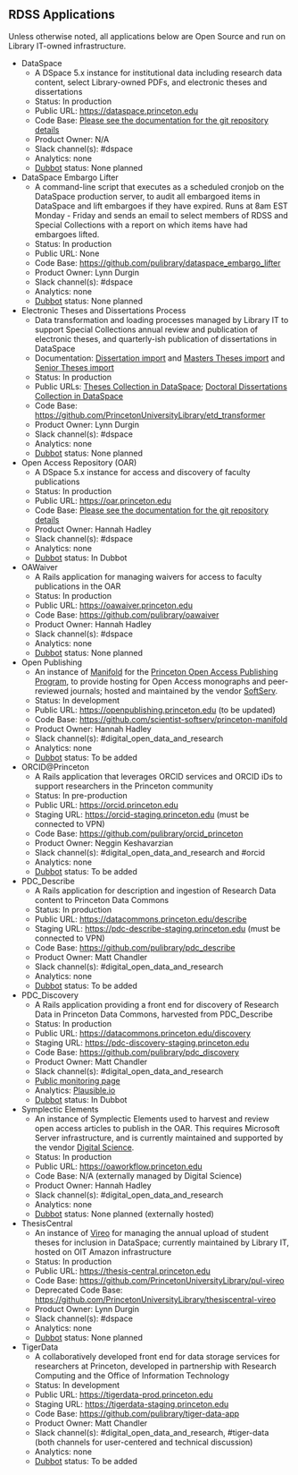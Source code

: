 ## RDSS Applications

Unless otherwise noted, all applications below are Open Source and run on Library IT-owned infrastructure.

- DataSpace
  - A DSpace 5.x instance for institutional data including research data content, select Library-owned PDFs, and electronic theses and dissertations
  - Status: In production
  - Public URL: https://dataspace.princeton.edu
  - Code Base: [Please see the documentation for the git repository details](dataspace/git.md)
  - Product Owner: N/A
  - Slack channel(s): #dspace
  - Analytics: none
  - [Dubbot](https://princeton.dubbot.com) status: None planned
- DataSpace Embargo Lifter
  - A command-line script that executes as a scheduled cronjob on the DataSpace production server, to audit all embargoed items in DataSpace and lift embargoes if they have expired.  Runs at 8am EST Monday - Friday and sends an email to select members of RDSS and Special Collections with a report on which items have had embargoes lifted.
  - Status: In production
  - Public URL: None
  - Code Base: https://github.com/pulibrary/dataspace_embargo_lifter
  - Product Owner: Lynn Durgin
  - Slack channel(s): #dspace
  - Analytics: none
  - [Dubbot](https://princeton.dubbot.com) status: None planned
- Electronic Theses and Dissertations Process
  - Data transformation and loading processes managed by Library IT to support Special Collections annual review and publication of electronic theses, and quarterly-ish publication of dissertations in DataSpace
  - Documentation: [Dissertation import](https://github.com/PrincetonUniversityLibrary/etd_transformer/blob/main/docs/process-dissertations.md) and [Masters Theses import](https://github.com/PrincetonUniversityLibrary/etd_transformer/blob/main/docs/process-masters-theses.md) and [Senior Theses import](https://github.com/PrincetonUniversityLibrary/etd_transformer/blob/main/docs/process-theses.md)
  - Status: In production
  - Public URLs: [Theses Collection in DataSpace](https://dataspace.princeton.edu/handle/88435/dsp019c67wm88m); [Doctoral Dissertations Collection in DataSpace](https://dataspace.princeton.edu/handle/88435/dsp01td96k251d)
  - Code Base: https://github.com/PrincetonUniversityLibrary/etd_transformer
  - Product Owner: Lynn Durgin
  - Slack channel(s): #dspace
  - Analytics: none
  - [Dubbot](https://princeton.dubbot.com) status: None planned
- Open Access Repository (OAR)
  - A DSpace 5.x instance for access and discovery of faculty publications
  - Status: In production
  - Public URL: https://oar.princeton.edu
  - Code Base: [Please see the documentation for the git repository details](oar/git.md)
  - Product Owner: Hannah Hadley
  - Slack channel(s): #dspace
  - Analytics: none
  - [Dubbot](https://princeton.dubbot.com) status: In Dubbot
- OAWaiver
  - A Rails application for managing waivers for access to faculty publications in the OAR
  - Status: In production
  - Public URL: https://oawaiver.princeton.edu
  - Code Base: https://github.com/pulibrary/oawaiver
  - Product Owner: Hannah Hadley
  - Slack channel(s): #dspace
  - Analytics: none
  - [Dubbot](https://princeton.dubbot.com) status: None planned
- Open Publishing
  - An instance of [Manifold](https://github.com/ManifoldScholar/manifold) for the [Princeton Open Access Publishing Program](https://library.princeton.edu/services/open-access-publishing-program), to provide hosting for Open Access monographs and peer-reviewed journals; hosted and maintained by the vendor [SoftServ](https://softserv.scientist.com/).
  - Status: In development
  - Public URL: https://openpublishing.princeton.edu (to be updated)
  - Code Base: https://github.com/scientist-softserv/princeton-manifold 
  - Product Owner: Hannah Hadley
  - Slack channel(s): #digital_open_data_and_research
  - Analytics: none
  - [Dubbot](https://princeton.dubbot.com) status: To be added
- ORCID@Princeton
  - A Rails application that leverages ORCID services and ORCID iDs to support researchers in the Princeton community
  - Status: In pre-production
  - Public URL: https://orcid.princeton.edu
  - Staging URL: https://orcid-staging.princeton.edu (must be connected to VPN)
  - Code Base: https://github.com/pulibrary/orcid_princeton
  - Product Owner: Neggin Keshavarzian
  - Slack channel(s): #digital_open_data_and_research and #orcid
  - Analytics: none
  - [Dubbot](https://princeton.dubbot.com) status: To be added
- PDC_Describe
  - A Rails application for description and ingestion of Research Data content to Princeton Data Commons
  - Status: In production
  - Public URL: https://datacommons.princeton.edu/describe
  - Staging URL: https://pdc-describe-staging.princeton.edu (must be connected to VPN)
  - Code Base: https://github.com/pulibrary/pdc_describe
  - Product Owner: Matt Chandler
  - Slack channel(s): #digital_open_data_and_research
  - Analytics: none
  - [Dubbot](https://princeton.dubbot.com) status: To be added
- PDC_Discovery
  - A Rails application providing a front end for discovery of Research Data in Princeton Data Commons, harvested from PDC_Describe
  - Status: In production
  - Public URL: https://datacommons.princeton.edu/discovery
  - Staging URL: https://pdc-discovery-staging.princeton.edu
  - Code Base: https://github.com/pulibrary/pdc_discovery
  - Product Owner: Matt Chandler
  - Slack channel(s): #digital_open_data_and_research
  - [Public monitoring page](https://d932489f-8a8c-4058-964b-df268f589f5a.site.hbuptime.com/)
  - Analytics: [Plausible.io](https://plausible.io/)
  - [Dubbot](https://princeton.dubbot.com) status: In Dubbot
- Symplectic Elements
  - An instance of Symplectic Elements used to harvest and review open access articles to publish in the OAR. This requires Microsoft Server infrastructure, and is currently maintained and supported by the vendor [Digital Science](https://www.digital-science.com/).
  - Status: In production
  - Public URL: https://oaworkflow.princeton.edu
  - Code Base: N/A (externally managed by Digital Science)
  - Product Owner: Hannah Hadley
  - Slack channel(s): #digital_open_data_and_research
  - Analytics: none
  - [Dubbot](https://princeton.dubbot.com) status: None planned (externally hosted)
- ThesisCentral
  - An instance of [Vireo](https://github.com/TexasDigitalLibrary/Vireo) for managing the annual upload of student theses for inclusion in DataSpace; currently maintained by Library IT, hosted on OIT Amazon infrastructure
  - Status: In production
  - Public URL: https://thesis-central.princeton.edu
  - Code Base: https://github.com/PrincetonUniversityLibrary/pul-vireo
  - Deprecated Code Base: https://github.com/PrincetonUniversityLibrary/thesiscentral-vireo
  - Product Owner: Lynn Durgin
  - Slack channel(s): #dspace
  - Analytics: none
  - [Dubbot](https://princeton.dubbot.com) status: None planned
- TigerData
  - A collaboratively developed front end for data storage services for researchers at Princeton, developed in partnership with Research Computing and the Office of Information Technology
  - Status: In development
  - Public URL: https://tigerdata-prod.princeton.edu
  - Staging URL: https://tigerdata-staging.princeton.edu
  - Code Base: https://github.com/pulibrary/tiger-data-app
  - Product Owner: Matt Chandler
  - Slack channel(s): #digital_open_data_and_research, #tiger-data (both channels for user-centered and technical discussion)
  - Analytics: none
  - [Dubbot](https://princeton.dubbot.com) status: To be added
